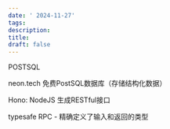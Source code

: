 ```yaml
---
date: ' 2024-11-27'
tags: 
description: 
title: 
draft: false
---
```

POSTSQL

neon.tech 免费PostSQL数据库（存储结构化数据）

Hono: NodeJS 生成RESTful接口

typesafe RPC - 精确定义了输入和返回的类型